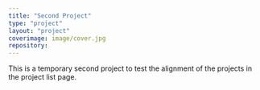 ```yaml
---
title: "Second Project"
type: "project"
layout: "project"
coverimage: image/cover.jpg
repository:
---
```


This is a temporary second project to test the alignment of the projects in the project list page.